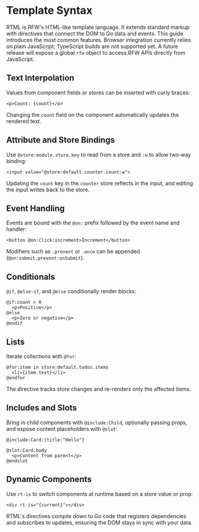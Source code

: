 # Template Syntax

RTML is RFW's HTML-like template language. It extends standard markup with directives that connect the DOM to Go data and events. This guide introduces the most common features. Browser integration currently relies on plain JavaScript; TypeScript builds are not supported yet. A future release will expose a global `rfw` object to access RFW APIs directly from JavaScript.

## Text Interpolation

Values from component fields or stores can be inserted with curly braces:

```rtml
<p>Count: {count}</p>
```

Changing the `count` field on the component automatically updates the rendered text.

## Attribute and Store Bindings

Use `@store:module.store.key` to read from a store and `:w` to allow two‑way binding:

```rtml
<input value="@store:default.counter.count:w">
```

Updating the `count` key in the `counter` store reflects in the input, and editing the input writes back to the store.

## Event Handling

Events are bound with the `@on:` prefix followed by the event name and handler:

```rtml
<button @on:click:increment>Increment</button>
```

Modifiers such as `.prevent` or `.once` can be appended (`@on:submit.prevent:onSubmit`).

## Conditionals

`@if`, `@else-if`, and `@else` conditionally render blocks:

```rtml
@if:count > 0
  <p>Positive</p>
@else
  <p>Zero or negative</p>
@endif
```

## Lists

Iterate collections with `@for`:

```rtml
@for:item in store:default.todos.items
  <li>{item.text}</li>
@endfor
```

The directive tracks store changes and re-renders only the affected items.

## Includes and Slots

Bring in child components with `@include:Child`, optionally passing props, and expose content placeholders with `@slot`:

```rtml
@include:Card:{title:"Hello"}

@slot:Card.body
  <p>Content from parent</p>
@endslot
```

## Dynamic Components

Use `rt-is` to switch components at runtime based on a store value or prop:

```rtml
<div rt-is="{current}"></div>
```

RTML's directives compile down to Go code that registers dependencies and subscribes to updates, ensuring the DOM stays in sync with your data.
